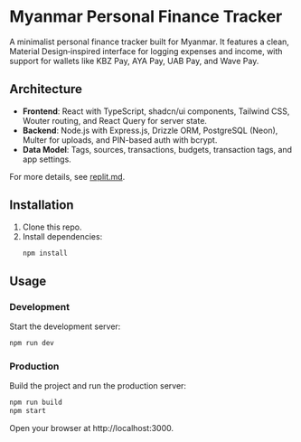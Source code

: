 # Myanmar Personal Finance Tracker

A minimalist personal finance tracker built for Myanmar. It features a clean, Material Design‑inspired interface for logging expenses and income, with support for wallets like KBZ Pay, AYA Pay, UAB Pay, and Wave Pay.

## Architecture

- **Frontend**: React with TypeScript, shadcn/ui components, Tailwind CSS, Wouter routing, and React Query for server state.
- **Backend**: Node.js with Express.js, Drizzle ORM, PostgreSQL (Neon), Multer for uploads, and PIN-based auth with bcrypt.
- **Data Model**: Tags, sources, transactions, budgets, transaction tags, and app settings.

For more details, see [replit.md](./replit.md).

## Installation

1. Clone this repo.
2. Install dependencies:
   ```bash
   npm install
   ```

## Usage

### Development
Start the development server:
```bash
npm run dev
```

### Production
Build the project and run the production server:
```bash
npm run build
npm start
```

Open your browser at http://localhost:3000.
